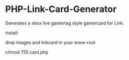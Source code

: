 PHP-Link-Card-Generator
=======================

Generates a xbox live gamertag style gamercard for Link.

install: 

drop images and linkcard in your www-root

chmod 755 card.php
